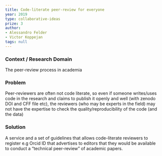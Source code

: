 ```yaml
---
title: Code-literate peer-review for everyone
year: 2019
type: collaborative-ideas
prize: 3
author:
- Alessandro Felder
- Victor Koppejan
tags: null
---
```

### **Context / Research Domain**

The peer-review process in academia


### **Problem**

Peer-reviewers are often not code literate, so even if someone writes/uses code in the research and claims to publish it openly and well (with zenodo DOI and CFF file etc), the reviewers (who may be experts in the field) may not have the expertise to check the quality/reproducibility of the code (and the data) 


### **Solution**

A service and a set of guidelines that allows code-literate reviewers to register e.g Orcid ID that advertises to editors that they would be available to conduct a “technical peer-review” of academic papers.


